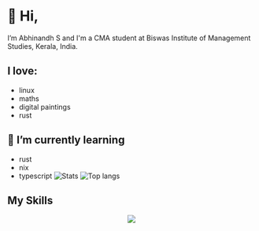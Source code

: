 # 👋 Hi, 
I’m Abhinandh S and I'm a CMA student at Biswas Institute of Management Studies, Kerala, India.

## I love:
- linux
- maths
- digital paintings
- rust

## 🌱 I’m currently learning
- rust
- nix
- typescript
![Stats](https://github-readme-stats.vercel.app/api?username=abhinandh-s&show_icons=true&theme=dark&rank_icon=github&hide=issues)
![Top langs](https://github-readme-stats-ten-gilt.vercel.app/api/top-langs/?username=abhinandh-s&layout=compact&theme=github_dark)

## My Skills

<!---

<img src="https://github.com/rust-lang/rust-artwork/blob/master/logo/rust-logo-128x128.png" height="50"> <img src="https://search.nixos.org/images/nix-logo.png" height="50">



abhi-xyz/abhi-xyz is a ✨ special ✨ repository because its `README.md` (this file) appears on your GitHub profile.
You can click the Preview link to take a look at your changes.

![](https://github-readme-stats.vercel.app/api?username=abhi-xyz&theme=rose_pine)
--->



<p align="center">
  <a href="https://skillicons.dev">
    <img src="https://skillicons.dev/icons?i=linux,git,neovim,html,css,tailwind,figma,rust,lua,nix&theme=dark&perline=5" />
  </a>
</p>